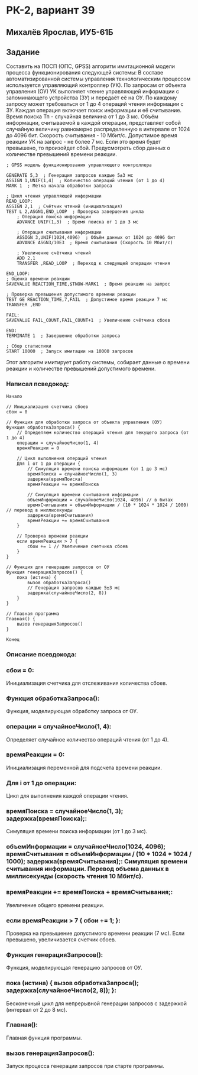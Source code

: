 # РК-2, вариант 39

## Михалёв Ярослав, ИУ5-61Б

## Задание
Составить на ПОСП (ОПС, GPSS) алгоритм имитационной модели процесса функционирования следующей системы: В составе автоматизированной системы управления технологическим процессом используется управляющий контроллер (УК). По запросам от объекта управления (ОУ) УК выполняет чтение управляющей информации с запоминающего устройства (ЗУ) и передаёт её на ОУ. По каждому запросу может требоваться от 1 до 4 операций чтения информации с ЗУ. Каждая операция включает поиск информации и её считывание. Время поиска Тп - случайная величина от 1 до 3 мс. Объём информации, считываемой в каждой операции, представляет собой случайную величину равномерно распределенную в интервале от 1024 до 4096 бит. Скорость считывания - 10 Мбит/с. Допустимое время реакции УК на запрос - не более 7 мс. Если это время будет превышено, то произойдет сбой. Предусмотреть сбор данных о количестве превышений времени реакции.

```pseudo
; GPSS модель функционирования управляющего контроллера

GENERATE 5,3  ; Генерация запросов каждые 5±3 мс
ASSIGN 1,UNIF(1,4)  ; Количество операций чтения (от 1 до 4)
MARK 1  ; Метка начала обработки запроса

; Цикл чтения управляющей информации
READ_LOOP:
ASSIGN 2,1  ; Счётчик чтений (инициализация)
TEST L 2,ASGN1,END_LOOP  ; Проверка завершения цикла
    ; Операция поиска информации
    ADVANCE UNIF(1,3)  ; Время поиска от 1 до 3 мс

    ; Операция считывания информации
    ASSIGN 3,UNIF(1024,4096)  ; Объём данных от 1024 до 4096 бит
    ADVANCE ASGN3/10E3  ; Время считывания (Скорость 10 Мбит/с)

    ; Увеличение счётчика чтений
    ADD 2,1
    TRANSFER ,READ_LOOP  ; Переход к следующей операции чтения

END_LOOP:
; Оценка времени реакции
SAVEVALUE REACTION_TIME,$TNOW-MARK1  ; Время реакции на запрос

; Проверка превышения допустимого времени реакции
TEST GE REACTION_TIME,7,FAIL  ; Допустимое время реакции 7 мс
TRANSFER ,END

FAIL:
SAVEVALUE FAIL_COUNT,FAIL_COUNT+1  ; Увеличение счётчика сбоев

END:
TERMINATE 1  ; Завершение обработки запроса

; Сбор статистики
START 10000  ; Запуск имитации на 10000 запросов
```
Этот алгоритм имитирует работу системы, собирает данные о времени реакции и количестве превышений допустимого времени.

### Написал псведокод:
```pseudo
Начало

// Инициализация счетчика сбоев
сбои = 0

// Функция для обработки запроса от объекта управления (ОУ)
Функция обработкаЗапроса() {
    // Определяем количество операций чтения для текущего запроса (от 1 до 4)
    операции = случайноеЧисло(1, 4)
    времяРеакции = 0

    // Цикл выполнения операций чтения
    Для i от 1 до операции {
        // Симуляция времени поиска информации (от 1 до 3 мс)
        времяПоиска = случайноеЧисло(1, 3)
        задержка(времяПоиска)
        времяРеакции += времяПоиска

        // Симуляция времени считывания информации
        объемИнформации = случайноеЧисло(1024, 4096) // в битах
        времяСчитывания = объемИнформации / (10 * 1024 * 1024 / 1000) // перевод в миллисекунды
        задержка(времяСчитывания)
        времяРеакции += времяСчитывания
    }

    // Проверка времени реакции
    если времяРеакции > 7 {
        сбои += 1 // Увеличение счетчика сбоев
    }
}

// Функция для генерации запросов от ОУ
Функция генерацияЗапросов() {
    пока (истина) {
        вызов обработкаЗапроса()
        // Генерация запросов каждые 5±3 мс
        задержка(случайноеЧисло(2, 8))
    }
}

// Главная программа
Главная() {
    вызов генерацияЗапросов()
}

Конец
```

### Описание псевдокода:
### сбои = 0: 
Инициализация счетчика для отслеживания количества сбоев.

### Функция обработкаЗапроса(): 
Функция, моделирующая обработку запроса от ОУ.

### операции = случайноеЧисло(1, 4): 
Определяет случайное количество операций чтения (от 1 до 4).

### времяРеакции = 0: 
Инициализация переменной для подсчета времени реакции.

### Для i от 1 до операции: 
Цикл для выполнения каждой операции чтения.

### времяПоиска = случайноеЧисло(1, 3); задержка(времяПоиска);: 
Симуляция времени поиска информации (от 1 до 3 мс).

### объемИнформации = случайноеЧисло(1024, 4096); времяСчитывания = объемИнформации / (10 * 1024 * 1024 / 1000); задержка(времяСчитывания);: Симуляция времени считывания информации. Перевод объема данных в миллисекунды (скорость чтения 10 Мбит/с).

### времяРеакции += времяПоиска + времяСчитывания;: 
Увеличение общего времени реакции.

### если времяРеакции > 7 { сбои += 1; }: 
Проверка на превышение допустимого времени реакции (7 мс). Если превышено, увеличивается счетчик сбоев.

### Функция генерацияЗапросов():
Функция, моделирующая генерацию запросов от ОУ.

### пока (истина) { вызов обработкаЗапроса(); задержка(случайноеЧисло(2, 8)); }: 
Бесконечный цикл для непрерывной генерации запросов с задержкой (интервал от 2 до 8 мс).

### Главная():
Главная функция программы.

### вызов генерацияЗапросов(): 
Запуск процесса генерации запросов при старте программы.

